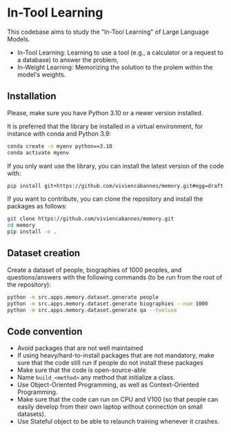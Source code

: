# In-Tool Learning
This codebase aims to study the "In-Tool Learning" of Large Language Models.

- In-Tool Learning: Learning to use a tool (e.g., a calculator or a request to a database) to answer the problem,
- In-Weight Learning: Memorizing the solution to the prolem within the model's weights.

## Installation
Please, make sure you have Python 3.10 or a newer version installed.

It is preferred that the library be installed in a virtual environment, for instance with conda and Python 3.9:
```bash
conda create -n myenv python==3.10
conda activate myenv
```

If you only want use the library, you can install the latest version of the code with:
```bash
pip install git+https://github.com/viviencabannes/memory.git#egg=draft
```

If you want to contribute, you can clone the repository and install the packages as follows:
```bash
git clone https://github.com/viviencabannes/memory.git
cd memory
pip install -e .
```

## Dataset creation
Create a dataset of people, biographies of 1000 peoples, and questions/answers with the following commands (to be run from the root of the repository):
```bash
python -m src.apps.memory.dataset.generate people
python -m src.apps.memory.dataset.generate biographies --num 1000
python -m src.apps.memory.dataset.generate qa --tooluse
```


## Code convention
- Avoid packages that are not well maintained
- If using heavy/hard-to-install packages that are not mandatory, make sure that the code still run if people do not install these packages
- Make sure that the code is open-source-able
- Name `build_<method>` any method that initialize a class.
- Use Object-Oriented Programming, as well as Context-Oriented Programming.
- Make sure that the code can run on CPU and V100 (so that people can easily develop from their own laptop without connection on small datasets).
 - Use Stateful object to be able to relaunch training whenever it crashes.

